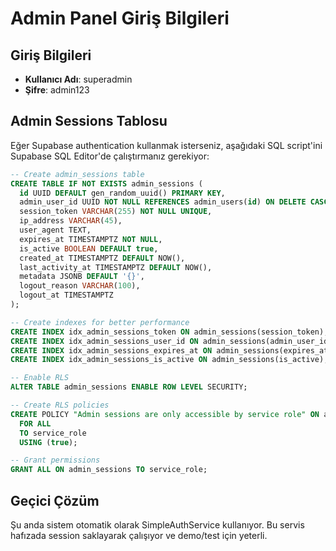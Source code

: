 # Admin Panel Giriş Bilgileri

## Giriş Bilgileri
- **Kullanıcı Adı**: superadmin
- **Şifre**: admin123

## Admin Sessions Tablosu

Eğer Supabase authentication kullanmak isterseniz, aşağıdaki SQL script'ini Supabase SQL Editor'de çalıştırmanız gerekiyor:

```sql
-- Create admin_sessions table
CREATE TABLE IF NOT EXISTS admin_sessions (
  id UUID DEFAULT gen_random_uuid() PRIMARY KEY,
  admin_user_id UUID NOT NULL REFERENCES admin_users(id) ON DELETE CASCADE,
  session_token VARCHAR(255) NOT NULL UNIQUE,
  ip_address VARCHAR(45),
  user_agent TEXT,
  expires_at TIMESTAMPTZ NOT NULL,
  is_active BOOLEAN DEFAULT true,
  created_at TIMESTAMPTZ DEFAULT NOW(),
  last_activity_at TIMESTAMPTZ DEFAULT NOW(),
  metadata JSONB DEFAULT '{}',
  logout_reason VARCHAR(100),
  logout_at TIMESTAMPTZ
);

-- Create indexes for better performance
CREATE INDEX idx_admin_sessions_token ON admin_sessions(session_token);
CREATE INDEX idx_admin_sessions_user_id ON admin_sessions(admin_user_id);
CREATE INDEX idx_admin_sessions_expires_at ON admin_sessions(expires_at);
CREATE INDEX idx_admin_sessions_is_active ON admin_sessions(is_active);

-- Enable RLS
ALTER TABLE admin_sessions ENABLE ROW LEVEL SECURITY;

-- Create RLS policies
CREATE POLICY "Admin sessions are only accessible by service role" ON admin_sessions
  FOR ALL
  TO service_role
  USING (true);

-- Grant permissions
GRANT ALL ON admin_sessions TO service_role;
```

## Geçici Çözüm

Şu anda sistem otomatik olarak SimpleAuthService kullanıyor. Bu servis hafızada session saklayarak çalışıyor ve demo/test için yeterli.
